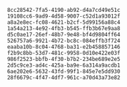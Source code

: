 
                8cc28542-7fa5-4190-ab92-d4a7cd49e51c
                19108cc6-9ad9-4d58-9007-c52d1a93012f
                a8a2e8ec-fc08-4621-b2cf-5d99156a88c4
                1a54a213-4e92-4fb3-b545-ffb3b67e9aa8
                d5c0ae17-26ef-48b7-9e48-bf4d9804ff64
                526757a6-9921-4b72-bc8c-084effb3f724
                eaaba10b-8c04-4768-ba31-e2b458857146
                f2b9c8bb-53d7-481c-9958-0d10e422e03f
                986f2523-bbfb-4f30-b7b2-234be689e2e5
                2d5c9ce3-ad4c-425a-ba9e-6a314a9acdb1
                6ae202e6-5632-43fd-99f1-845e7e5dd930
                28f6679c-4f47-4df7-961c-a70d43a73e82
                